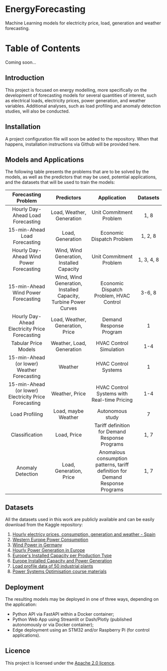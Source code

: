 # EnergyForecasting

Machine Learning models for electricity price, load, generation and weather forecasting.

# Table of Contents

Coming soon...

## Introduction

This project is focused on energy modelling, more specifically on the development of forecasting models for several quantities of interest, such as electrical loads, electricity prices, power generation, and weather variables. Additional analyses, such as load profiling and anomaly detection studies, will also be conducted.

## Installation

A project configuration file will soon be added to the repository. When that happens, installation instructions via Github will be provided here.

## Models and Applications

The following table presents the problems that are to be solved by the models, as well as the predictors that may be used, potential applications, and the datasets that will be used to train the models:

| Forecasting Problem | Predictors | Application | Datasets |
| :--: | :--: | :--: | :--: |
| Hourly Day-Ahead Load Forecasting | Load, Weather, Generation | Unit Commitment Problem | 1, 8 |
| 15-min-Ahead Load Forecasting | Load, Generation | Economic Dispatch Problem | 1, 2, 8 |
| Hourly Day-Ahead Wind Power Forecasting | Wind, Wind Generation, Installed Capacity | Unit Commitment Problem | 1, 3, 4, 8 |
| 15-min-Ahead Wind Power Forecasting | Wind, Wind Generation, Installed Capacity, Turbine Power Curves | Economic Dispatch Problem, HVAC Control | 3-6, 8 |
| Hourly Day-Ahead Electricity Price Forecasting | Load, Weather, Generation, Price | Demand Response Program | 1 |
| Tabular Price Models | Weather, Load, Generation | HVAC Control Simulation | 1-4 |
| 15-min-Ahead (or lower) Weather Forecasting | Weather | HVAC Control Systems | 1 |
| 15-min-Ahead (or lower) Electricity Price Forecasting | Weather, Price | HVAC Control Systems with Real-time Pricing | 1-4 |
| Load Profiling | Load, maybe Weather | Autonomous study | 7 |
| Classification | Load, Price | Tariff definition for Demand Response Programs | 1, 7 |
| Anomaly Detection | Load, Generation, Price | Anomalous consumption patterns, tariff definition for Demand Response Programs | 1, 7 |

## Datasets

All the datasets used in this work are publicly available and can be easily download from the Kaggle repository:

1. [Hourly electricy prices, consumption, generation and weather - Spain](https://www.kaggle.com/datasets/nicholasjhana/energy-consumption-generation-prices-and-weather)
2. [Western Europe Power Consumption](https://www.kaggle.com/datasets/francoisraucent/western-europe-power-consumption?select=nl.csv)
3. [Wind Power in Germany](https://www.kaggle.com/datasets/l3llff/wind-power)
4. [Hourly Power Generation in Europe](https://www.kaggle.com/datasets/mehmetnuryildirim/hourly-power-generation-of-europe?select=Germany_Power_Generation.csv)
5. [Europe's Installed Capacity per Production Type](https://www.kaggle.com/datasets/mehmetnuryildirim/europes-installed-capacity-per-production-type?select=InstalledCapacity_Germany_2022.csv)
6. [Europe Installed Capacity and Power Generation](https://www.kaggle.com/datasets/mehmetnuryildirim/europe-installed-capacity-and-power-generation)
7. [Load profile data of 50 industrial plants](https://www.kaggle.com/datasets/pythonafroz/load-profile-data-of-50-industrial-plants)
8. [Power Systems Optimisation course materials](https://github.com/Power-Systems-Optimization-Course/power-systems-optimization)

## Deployment

The resulting models may be deployed in one of three ways, depending on the application:

- Python API via FastAPI within a Docker container;
- Python Web App using Streamlit or Dash/Plotly (published autonomously or via Docker container);
- Edge deployment using an STM32 and/or Raspberry Pi (for control applications).

## Licence

This project is licensed under the [Apache 2.0 licence](LICENSE).